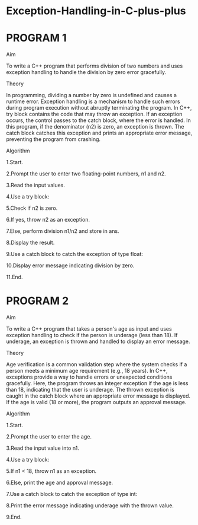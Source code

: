 # Exception-Handling-in-C-plus-plus

# PROGRAM 1

Aim

To write a C++ program that performs division of two numbers and uses exception handling to handle the division by zero error gracefully.

Theory

In programming, dividing a number by zero is undefined and causes a runtime error. Exception handling is a mechanism to handle such errors during program execution without abruptly terminating the program. In C++, try block contains the code that may throw an exception. If an exception occurs, the control passes to the catch block, where the error is handled. In this program, if the denominator (n2) is zero, an exception is thrown. The catch block catches this exception and prints an appropriate error message, preventing the program from crashing.

Algorithm

1.Start.

2.Prompt the user to enter two floating-point numbers, n1 and n2.

3.Read the input values.

4.Use a try block:

5.Check if n2 is zero.

6.If yes, throw n2 as an exception.

7.Else, perform division n1/n2 and store in ans.

8.Display the result.

9.Use a catch block to catch the exception of type float:

10.Display error message indicating division by zero.

11.End.

# PROGRAM 2

Aim

To write a C++ program that takes a person's age as input and uses exception handling to check if the person is underage (less than 18). If underage, an exception is thrown and handled to display an error message.

Theory

Age verification is a common validation step where the system checks if a person meets a minimum age requirement (e.g., 18 years). In C++, exceptions provide a way to handle errors or unexpected conditions gracefully. Here, the program throws an integer exception if the age is less than 18, indicating that the user is underage. The thrown exception is caught in the catch block where an appropriate error message is displayed. If the age is valid (18 or more), the program outputs an approval message.

Algorithm

1.Start.

2.Prompt the user to enter the age.

3.Read the input value into n1.

4.Use a try block:

5.If n1 < 18, throw n1 as an exception.

6.Else, print the age and approval message.

7.Use a catch block to catch the exception of type int:

8.Print the error message indicating underage with the thrown value.

9.End.
